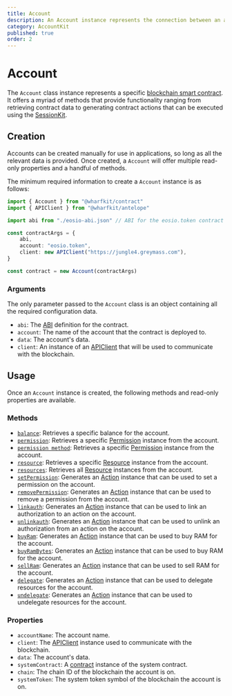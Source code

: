 ```yaml
---
title: Account
description: An Account instance represents the connection between an application's code and an Antelope blockchain account. It facilates interaction with accounts by offering methods for data retrieval and action generation.
category: AccountKit
published: true
order: 2
---
```


# Account

The `Account` class instance represents a specific [blockchain smart contract](https://docs.eosnetwork.com/docs/latest/smart-contracts/). It offers a myriad of methods that provide functionality ranging from retrieving contract data to generating contract actions that can be executed using the [SessionKit](/docs/session-kit/transact).

## Creation

Accounts can be created manually for use in applications, so long as all the relevant data is provided. Once created, a `Account` will offer multiple read-only properties and a handful of methods.

The minimum required information to create a `Account` instance is as follows:

```ts
import { Account } from "@wharfkit/contract"
import { APIClient } from "@wharfkit/antelope"

import abi from "./eosio-abi.json" // ABI for the eosio.token contract

const contractArgs = {
    abi,
    account: "eosio.token",
    client: new APIClient("https://jungle4.greymass.com"),
}

const contract = new Account(contractArgs)
```

### Arguments

The only parameter passed to the `Account` class is an object containing all the required configuration data.

- `abi`: The [ABI](/docs/antelope/abi) definition for the contract.
- `account`: The name of the account that the contract is deployed to.
- `data`: The account's data.
- `client`: An instance of an [APIClient](/docs/antelope/api-client) that will be used to communicate with the blockchain.

## Usage

Once an `Account` instance is created, the following methods and read-only properties are available.

### Methods

- [`balance`](/docs/account-kit/balance-method): Retrieves a specific balance for the account.
- [`permission`](/docs/account-kit/permission-method): Retrieves a specific [Permission](/docs/account-kit/permission) instance from the account.
- [`permission method`](/docs/account-kit/permission-method): Retrieves a specific [Permission](/docs/account-kit/permission) instance from the account.
- [`resource`](/docs/account-kit/resource-method): Retrieves a specific [Resource](/docs/account-kit/resource) instance from the account.
- [`resources`](/docs/account-kit/resources-method): Retrieves all [Resource](/docs/account-kit/resource) instances from the account.
- [`setPermission`](/docs/account-kit/set-permission): Generates an [Action](/docs/antelope/action) instance that can be used to set a permission on the account.
- [`removePermission`](/docs/account-kit/remove-permission): Generates an [Action](/docs/antelope/action) instance that can be used to remove a permission from the account.
- [`linkauth`](/docs/account-kit/linkauth): Generates an [Action](/docs/antelope/action) instance that can be used to link an authorization to an action on the account.
- [`unlinkauth`](/docs/account-kit/unlinkauth): Generates an [Action](/docs/antelope/action) instance that can be used to unlink an authorization from an action on the account.
- [`buyRam`](/docs/account-kit/buy-ram): Generates an [Action](/docs/antelope/action) instance that can be used to buy RAM for the account.
- [`buyRamBytes`](/docs/account-kit/buy-ram-bytes): Generates an [Action](/docs/antelope/action) instance that can be used to buy RAM for the account.
- [`sellRam`](/docs/account-kit/sell-ram): Generates an [Action](/docs/antelope/action) instance that can be used to sell RAM for the account.
- [`delegate`](/docs/account-kit/delegate): Generates an [Action](/docs/antelope/action) instance that can be used to delegate resources for the account.
- [`undelegate`](/docs/account-kit/undelegate): Generates an [Action](/docs/antelope/action) instance that can be used to undelegate resources for the account.

### Properties

- `accountName`: The account name.
- `client`: The [APIClient](/docs/antelope/api-client) instance used to communicate with the blockchain.
- `data`: The account's data.
- `systemContract`: A [contract](/docs/contract-kit/contract) instance of the system contract.
- `chain`: The chain ID of the blockchain the account is on.
- `systemToken`: The system token symbol of the blockchain the account is on.
